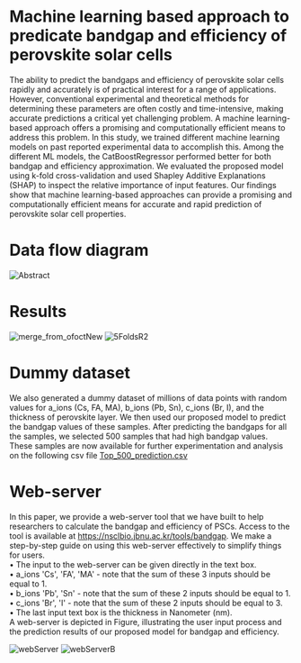 # Machine learning based approach to predicate bandgap and efficiency of perovskite solar cells

The ability to predict the bandgaps and efficiency of perovskite solar cells rapidly and accurately is of practical interest for a range of applications. However, conventional experimental and theoretical methods for determining these parameters are often costly and time-intensive, making accurate predictions a critical yet challenging problem. A machine learning-based approach offers a promising and computationally efficient means to address this problem. In this study, we trained different machine learning models on past reported experimental data to accomplish this. Among the different ML models, the CatBoostRegressor performed better for both bandgap and efficiency approximation. We evaluated the proposed model using k-fold cross-validation and used Shapley Additive Explanations (SHAP) to inspect the relative importance of input features. Our findings show that machine learning-based approaches can provide a promising and computationally efficient means for accurate and rapid prediction of perovskite solar cell properties.

# Data flow diagram
![Abstract](https://user-images.githubusercontent.com/94437138/236134410-b1a78779-1bb7-48c3-97f1-a6f561c68abf.png)

# Results 
![merge_from_ofoctNew](https://user-images.githubusercontent.com/94437138/236134654-7b1f07ba-cd90-469e-b035-7bb27d6cc4a7.jpg)
![5FoldsR2](https://user-images.githubusercontent.com/94437138/236134681-ffb5a061-edce-4225-94f3-bf83d5cc5ac1.png)

# Dummy dataset
We also generated a dummy dataset of millions of data points with random values for a_ions (Cs, FA, MA), b_ions (Pb, Sn), c_ions (Br, I), and the thickness of perovskite layer. We then used our proposed model to predict the bandgap values of these samples. After predicting the bandgaps for all the samples, we selected 500 samples that had high bandgap values. These samples are now available for further experimentation and analysis on the following csv file
[Top_500_prediction.csv](https://github.com/AsadKhanJBNU/perovskite_bandgap_and_efficiency/files/11394564/Top_500_prediction.csv)

# Web-server
In this paper, we provide a web-server tool that we have built to help researchers to calculate the bandgap and efficiency of PSCs. Access to the tool is available at https://nsclbio.jbnu.ac.kr/tools/bandgap. We make a step-by-step guide on using this web-server effectively to simplify things for users.<br>
•	The input to the web-server can be given directly in the text box. <br>
•	a_ions 'Cs', 'FA', 'MA' - note that the sum of these 3 inputs should be equal to 1.<br>
•	b_ions 'Pb', 'Sn' - note that the sum of these 2 inputs should be equal to 1.<br>
•	c_ions 'Br', 'I' - note that the sum of these 2 inputs should be equal to 3.<br>
•	The last input text box is the thickness in Nanometer (nm).<br>
A web-server is depicted in Figure, illustrating the user input process and the prediction results of our proposed model for bandgap and efficiency.

![webServer](https://github.com/AsadKhanJBNU/perovskite_bandgap_and_efficiency/assets/94437138/70f888d0-5d20-4b1f-b12d-3fdb3daa70f7)
![webServerB](https://github.com/AsadKhanJBNU/perovskite_bandgap_and_efficiency/assets/94437138/87712571-de95-4328-84ed-c471b455f81d)
